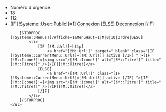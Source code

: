 <nav role="navigation" class="topNavigation">
	<!-- Tous les autres formats -->
	<ul class="navbar-nav navbar-top">
		<li class="libUrgence" >Numéro d'urgence </li>
		<li class="NUMTEL" style="border-left:none">18</li>
		<li class="NUMTEL" style="border-left:none">112</li>
		<li>
			[IF [!Systeme::User::Public!]=1]
				<a href="/Connexion" title="Connexion" class="[IF [!Systeme::CurrentMenu::Url!]=[!M::Url!]] active [/IF] " >Connexion</a>
			[ELSE]
				<a href="/Systeme/Deconnexion" title="déconnexion" class="[IF [!Systeme::CurrentMenu::Url!]=[!M::Url!]] active [/IF] "  >Déconnexion</a>
			[/IF]
		</li>

		[STORPROC [!Systeme::Menus!]/Affiche=1&MenuHaut=1|M|0|10|Ordre|DESC]
			<li>
				[IF [!M::Url!]~http]
					<a href="[!M::Url!]" target="_blank" class="[IF [!Systeme::CurrentMenu::Url!]=[!M::Url!]] active [/IF] " >[IF [!M::Icone!]!=]<img src="/[!M::Icone!]" alt="[!M::Titre!]" title="[!M::Titre!]" />[/IF][!M::Titre!]</a>
				[ELSE]
					<a href="/[!M::Url!]" class="[IF [!Systeme::CurrentMenu::Url!]=[!M::Url!]] active [/IF] ">[IF [!M::Icone!]!=]<img src="/[!M::Icone!]" alt="[!M::Titre!]" title="[!M::Titre!]" />[/IF][!M::Titre!]</a>
				[/IF]
			</li>
		[/STORPROC]
	</ul>
</nav>